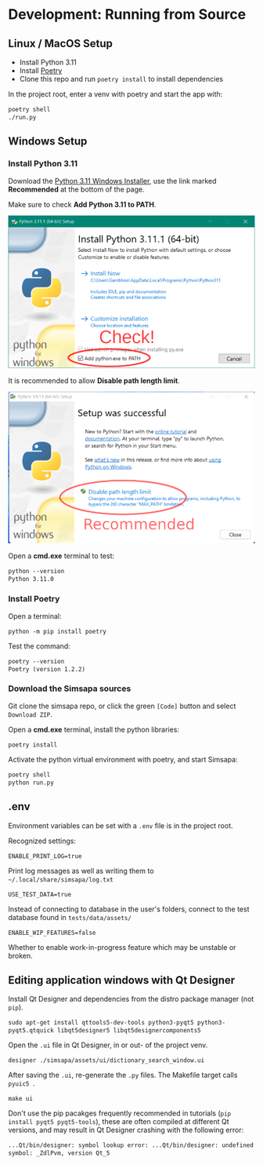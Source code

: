 # Development: Running from Source

## Linux / MacOS Setup

- Install Python 3.11
- Install [Poetry](https://python-poetry.org/docs/)
- Clone this repo and run `poetry install` to install dependencies

In the project root, enter a venv with poetry and start the app with:

``` shell
poetry shell
./run.py
```

## Windows Setup

### Install Python 3.11

Download the [Python 3.11 Windows Installer](https://www.python.org/downloads/release/python-3111/), use the link marked **Recommended** at the bottom of the page.

Make sure to check **Add Python 3.11 to PATH**.

![Windows Install Python](/images/windows-install-python-3-11.png)

It is recommended to allow **Disable path length limit**.

![Windows Python Finished](/images/windows-python-finished.png)

Open a **cmd.exe** terminal to test:

```
python --version
Python 3.11.0
```

### Install Poetry

Open a terminal:

```
python -m pip install poetry
```

Test the command:

```
poetry --version
Poetry (version 1.2.2)
```

### Download the Simsapa sources

Git clone the simsapa repo, or click the green `[Code]` button and select `Download ZIP`.

Open a **cmd.exe** terminal, install the python libraries:

```
poetry install
```

Activate the python virtual environment with poetry, and start Simsapa:

```
poetry shell
python run.py
```

## .env

Environment variables can be set with a `.env` file is in the project root.

Recognized settings:

```
ENABLE_PRINT_LOG=true
```

Print log messages as well as writing them to `~/.local/share/simsapa/log.txt`

```
USE_TEST_DATA=true
```

Instead of connecting to database in the user's folders, connect to the test
database found in `tests/data/assets/`

```
ENABLE_WIP_FEATURES=false
```

Whether to enable work-in-progress feature which may be unstable or broken.

## Editing application windows with Qt Designer

Install Qt Designer and dependencies from the distro package manager (not `pip`).

``` shell
sudo apt-get install qttools5-dev-tools python3-pyqt5 python3-pyqt5.qtquick libqt5designer5 libqt5designercomponents5
```

Open the `.ui` file in Qt Designer, in or out- of the project venv.

``` shell
designer ./simsapa/assets/ui/dictionary_search_window.ui
```

After saving the `.ui`, re-generate the `.py` files. The Makefile target calls `pyuic5 `.

``` shell
make ui
```

Don't use the pip pacakges frequently recommended in tutorials (`pip install
pyqt5 pyqt5-tools`), these are often compiled at different Qt versions, and may
result in Qt Designer crashing with the following error:

```
...Qt/bin/designer: symbol lookup error: ...Qt/bin/designer: undefined symbol: _ZdlPvm, version Qt_5
```

